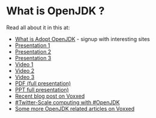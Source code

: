 # What is OpenJDK ?

Read all about it in this at:  
* [What is Adopt OpenJDK](https://java.net/projects/adoptopenjdk/pages/AdoptOpenJDK#Getting_Started) - signup with interesting sites
* [Presentation 1](http://bit.ly/1lZtesx)
* [Presentation 2](http://www.slideshare.net/neomatrix369/how-is-java-jvm-built-adopt-openjdk-is-your-answer)
* [Presentation 3](http://www.slideshare.net/neomatrix369/http://www.slideshare.net/neomatrix369/how-is-jdkjvm-built-back-then-and-now)
* [Video 1](http://www.youtube.com/watch?v=Cvyo0rfSQsw)
* [Video 2](https://t.co/NrbrvWZaKO)
* [Video 3](https://t.co/UJf5tqdNsd)
* [PDF (full presentation)](http://bit.ly/16QUelB)
* [PPT full presentation)](http://bit.ly/1aXtErZ)
* [Recent blog post on Voxxed](https://www.voxxed.com/blog/2015/01/java-jvm-built-adopt-openjdk-answer/)
* [#Twitter-Scale computing with #OpenJDK](https://t.co/f4GDsfBADv)
* [Some more OpenJDK related articles on Voxxed](https://www.voxxed.com/?s=openjdk)
